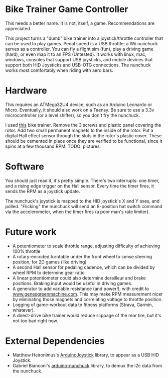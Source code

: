 # Bike Trainer Game Controller

This needs a better name. It is not, itself, a game. Recommendations are appreciated.

This project turns a "dumb" bike trainer into a joystick/throttle controller that can be used to play games. Pedal speed is a USB throttle; a Wii nunchuck serves as a controller. You can fly a flight sim (fun), play a driving game (hard), or even map it to an FPS (Untested). It works with linux, mac, windows, consoles that support USB joysticks, and mobile devices that support both HID Joysticks and USB-OTG connections. The nunchuck works most comfortably when riding with aero bars.

# Hardware

This requires an ATMega32U4 device, such as an Arduino Leonardo or Micro. Eventually, it should also work on a Teensy. Be sure to use a 3.3v microcontroller (or a level shifter), so you don't fry the nunchuck.

I used [this](http://a.co/gge61I9) bike trainer. Remove the 3 screws and plastic panel covering the rotor. Add two small permanent magnets to the inside of the rotor. Put a digital Hall effect sensor through the slots in the rotor's plastic cover. These should be cemented in place once they are verified to be functional, since it spins at a few thousand RPM. TODO: pictures.

# Software

You should just read it, it's pretty simple. There's two interrupts: one timer, and a rising edge trigger on the Hall sensor. Every time the timer fires, it sends the RPM as a joystick update.

The nunchuck's joystick is mapped to the HID joystick's X and Y axes, and polled. "Flicking" the nunchuck will send an 8-position hat switch command via the accelerometer, when the timer fires (a poor man's rate limiter). 

# Future work
- A potentiometer to scale throttle range, adjusting difficulty of achieving 100% throttle
- A rotary-encoded turntable under the front wheel to sense steering position, for 2D games (like driving)
- A second Hall sensor for pedaling cadence, which can be divided by wheel RPM to determine gear ratio
- A linear potentiometer could also determine derailleur and brake positions. Braking input would be useful in driving games.
- A generator to add variable resistance (and power!), with credit to www.genesgreenmachine.com. This may make RPM measurement nicer by eliminating those magnets and correlating voltage to throttle position.
- Logging of game-workout data to fitness platforms (Strava, Garmin, whatever). 
- A direct-drive bike trainer would reduce slippage of the rear tire, but it's not too bad right now.

# External Dependencies
- Matthew Heironimus's [ArduinoJoystick](https://github.com/MHeironimus/ArduinoJoystickLibrary) library, to appear as a USB HID Joystick.
- Gabriel Bianconi's [arduino-nunchuck](https://github.com/GabrielBianconi/arduino-nunchuk) library, to demux the i2c data from the nunchuck.
